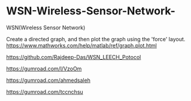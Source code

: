 # WSN-Wireless-Sensor-Network-
WSN(Wireless Sensor Network)

Create a directed graph, and then plot the graph using the 'force' layout.
https://www.mathworks.com/help/matlab/ref/graph.plot.html

https://github.com/Rajdeep-Das/WSN_LEECH_Potocol

https://gumroad.com/l/VzoOm


https://gumroad.com/ahmedsaleh

https://gumroad.com/tccnchsu
